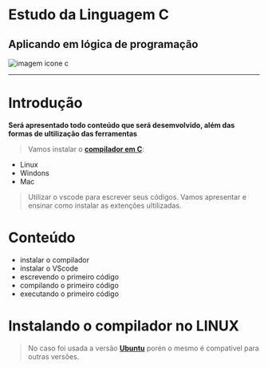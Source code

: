 # Estudo da Linguagem C
## Aplicando em lógica de programação
![imagem icone c](https://encrypted-tbn0.gstatic.com/images?q=tbn:ANd9GcS6XwMGrGJkCpJjv5XU4XuTux07seanPs05ug&usqp=CAU)

-------

# Introdução
**Será apresentado todo conteúdo que será desemvolvido, além das formas de ultilização das ferramentas**

>Vamos instalar o [**compilador em C**](https://www.codeblocks.org/downloads/):
+ Linux
+ Windons
+ Mac
>Utilizar o vscode para escrever seus códigos.
>Vamos apresentar e ensinar como instalar as extenções ultilizadas. 

# Conteúdo
* instalar o compilador
* instalar o VScode
* escrevendo o primeiro código
* compilando o primeiro código
* executando o primeiro código

# Instalando o compilador no LINUX
>No caso foi usada a versão [**Ubuntu**](https://ubuntu.com/) porén o mesmo é compativel para outras versões.
